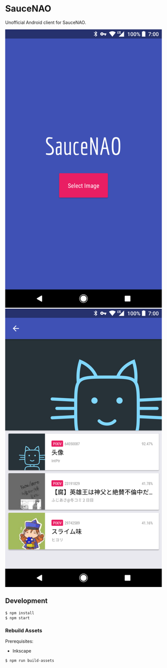 # SauceNAO

Unofficial Android client for SauceNAO.

![](./screenshots/1.png)
![](./screenshots/2.png)

## Development

``` shell
$ npm install
$ npm start
```

### Rebuild Assets

Prerequisites:
- Inkscape

``` shell
$ npm run build-assets
```

